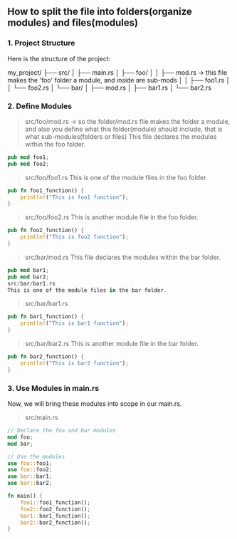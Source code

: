 
## How to split the file into folders(organize modules) and files(modules)

### 1. Project Structure
Here is the structure of the project:

my_project/
├── src/
│   ├── main.rs
│   ├── foo/
│   │   ├── mod.rs        -> this file makes the 'foo' folder a module, and inside are sub-mods
│   │   ├── foo1.rs
│   │   └── foo2.rs
│   └── bar/
│       ├── mod.rs
│       ├── bar1.rs
│       └── bar2.rs

### 2. Define Modules
> src/foo/mod.rs   -> so the folder/mod.rs file makes the folder a module, and also you 
define what this folder(module) should include, that is what sub-modules(folders or files)
This file declares the modules within the foo folder.
```rust
pub mod foo1;
pub mod foo2;
```

> src/foo/foo1.rs
This is one of the module files in the foo folder.
```rust
pub fn foo1_function() {
    println!("This is foo1 function");
}
```
> src/foo/foo2.rs
This is another module file in the foo folder.
```rust
pub fn foo2_function() {
    println!("This is foo2 function");
}
```

> src/bar/mod.rs
This file declares the modules within the bar folder.
```rust
pub mod bar1;
pub mod bar2;
src/bar/bar1.rs
This is one of the module files in the bar folder.
```


> src/bar/bar1.rs
```rust
pub fn bar1_function() {
    println!("This is bar1 function");
}
```
> src/bar/bar2.rs
This is another module file in the bar folder.
```rust
pub fn bar2_function() {
    println!("This is bar2 function");
}
```


### 3. Use Modules in main.rs
Now, we will bring these modules into scope in our main.rs.
> src/main.rs
```rust
// Declare the foo and bar modules
mod foo;
mod bar;

// Use the modules
use foo::foo1;
use foo::foo2;
use bar::bar1;
use bar::bar2;

fn main() {
    foo1::foo1_function();
    foo2::foo2_function();
    bar1::bar1_function();
    bar2::bar2_function();
}
```
